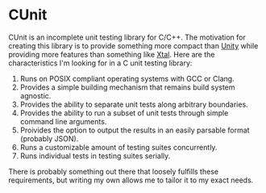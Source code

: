 # CUnit
CUnit is an incomplete unit testing library for C/C++. The motivation for creating this library is to provide something more compact than [Unity](https://github.com/ThrowTheSwitch/Unity/tree/master) while providing more features than something like [Xtal](https://github.com/PalmeseMattia/Xtal). Here are the characteristics I'm looking for in a C unit testing library:
1. Runs on POSIX compliant operating systems with GCC or Clang.
2. Provides a simple building mechanism that remains build system agnostic.
3. Provides the ability to separate unit tests along arbitrary boundaries.
4. Provides the ability to run a subset of unit tests through simple command line arguments.
5. Proivides the option to output the results in an easily parsable format (probably JSON).
6. Runs a customizable amount of testing suites concurrently.
7. Runs individual tests in testing suites serially.

There is probably something out there that loosely fulfills these requirements, but writing my own allows me to tailor it to my exact needs.
